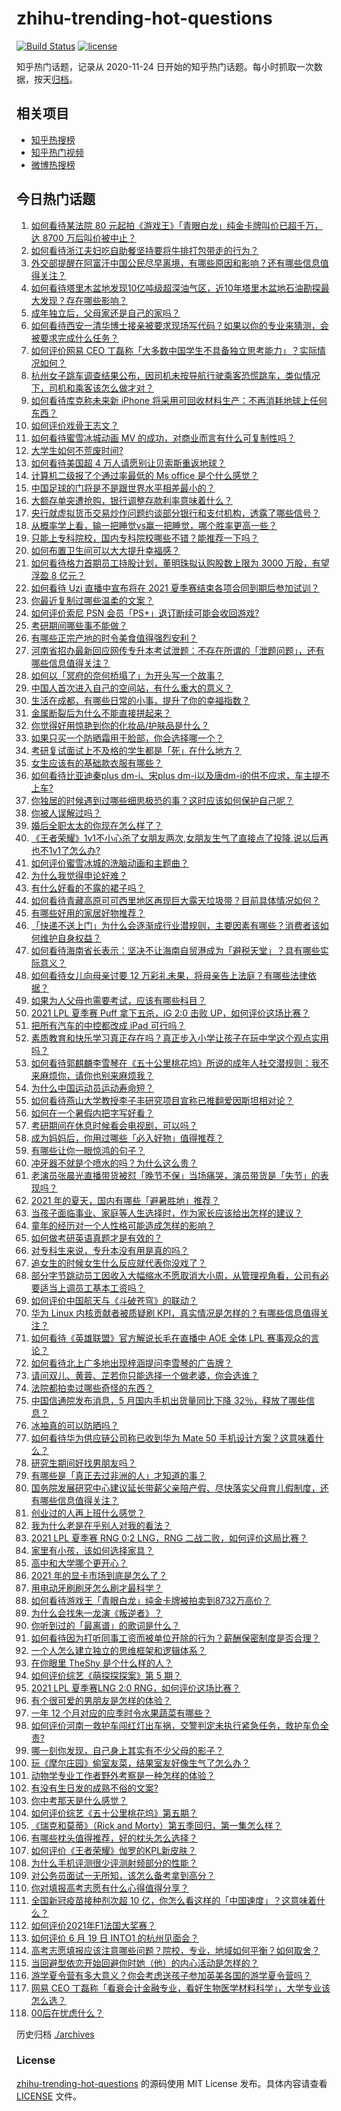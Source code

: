 # zhihu-trending-hot-questions

[![Build Status](https://github.com/justjavac/zhihu-trending-hot-questions/workflows/ci/badge.svg?branch=master)](https://github.com/justjavac/zhihu-trending-hot-questions/actions)
[![license](https://img.shields.io/github/license/justjavac/zhihu-trending-hot-questions)](https://github.com/justjavac/zhihu-trending-hot-questions/blob/master/LICENSE)

知乎热门话题，记录从 2020-11-24 日开始的知乎热门话题。每小时抓取一次数据，按天[归档](./archives)。

## 相关项目

- [知乎热搜榜](https://github.com/justjavac/zhihu-trending-top-search)
- [知乎热门视频](https://github.com/justjavac/zhihu-trending-hot-video)
- [微博热搜榜](https://github.com/justjavac/weibo-trending-hot-search)

## 今日热门话题

<!-- BEGIN -->
<!-- 最后更新时间 Tue Jun 22 2021 15:07:45 GMT+0800 (China Standard Time) -->

1. [如何看待某法院 80 元起拍《游戏王》「青眼白龙」纯金卡牌叫价已超千万，达 8700
   万后叫价被中止？](https://www.zhihu.com/question/466353604)
2. [如何看待浙江夫妇吃自助餐坚持要将牛排打包带走的行为？](https://www.zhihu.com/question/465511011)
3. [外交部提醒在阿富汗中国公民尽早离境，有哪些原因和影响？还有哪些信息值得关注？](https://www.zhihu.com/question/466217700)
4. [如何看待塔里木盆地发现10亿吨级超深油气区，近10年塔里木盆地石油勘探最大发现？存在哪些影响？](https://www.zhihu.com/question/465756160)
5. [成年独立后，父母家还是自己的家吗？](https://www.zhihu.com/question/465591269)
6. [如何看待西安一清华博士接亲被要求现场写代码？如果以你的专业来猜测，会被要求完成什么任务？](https://www.zhihu.com/question/466165757)
7. [如何评价网易 CEO
   丁磊称「大多数中国学生不具备独立思考能力」？实际情况如何？](https://www.zhihu.com/question/466490549)
8. [杭州女子跳车调查结果公布，因司机未按导航行驶乘客恐慌跳车，类似情况下，司机和乘客该怎么做才对？](https://www.zhihu.com/question/466324039)
9. [如何看待库克称未来新 iPhone
   将采用可回收材料生产：不再消耗地球上任何东西？](https://www.zhihu.com/question/466278095)
10. [如何评价戏骨王志文？](https://www.zhihu.com/question/356773728)
11. [如何看待蜜雪冰城动画 MV 的成功，对商业而言有什么可复制性吗？](https://www.zhihu.com/question/465195632)
12. [大学生如何不荒废时间?](https://www.zhihu.com/question/465458412)
13. [如何看待美国超 4 万人请愿别让贝索斯重返地球？](https://www.zhihu.com/question/466270783)
14. [计算机二级报了个通过率最低的 Ms office 是个什么感觉？](https://www.zhihu.com/question/306891507)
15. [中国足球的门将是不是跟世界水平相差最小的？](https://www.zhihu.com/question/409596507)
16. [大额存单突遭抢购，银行调整存款利率意味着什么？](https://www.zhihu.com/question/465944211)
17. [央行就虚拟货币交易炒作问题约谈部分银行和支付机构，透露了哪些信号？](https://www.zhihu.com/question/466366894)
18. [从概率学上看，输一把睡觉vs赢一把睡觉，哪个胜率更高一些？](https://www.zhihu.com/question/461910176)
19. [只能上专科院校，国内专科院校哪些不错？能推荐一下吗？](https://www.zhihu.com/question/402485923)
20. [如何布置卫生间可以大大提升幸福感？](https://www.zhihu.com/question/453988104)
21. [如何看待格力首期员工持股计划，董明珠拟认购股数上限为 3000 万股，有望浮盈 8
    亿元？](https://www.zhihu.com/question/466304835)
22. [如何看待 Uzi 直播中宣布将在 2021
    夏季赛结束各项合同到期后参加试训？](https://www.zhihu.com/question/465645680)
23. [你最近复制过哪些温柔的文案？](https://www.zhihu.com/question/465565888)
24. [如何评价索尼 PSN 会员「PS+」退订断续可能会收回游戏?](https://www.zhihu.com/question/466089796)
25. [考研期间哪些事不能做？](https://www.zhihu.com/question/271809687)
26. [有哪些正宗产地的时令美食值得强烈安利？](https://www.zhihu.com/question/466363953)
27. [河南省招办最新回应网传专升本考试泄题：不存在所谓的「泄题问题」，还有哪些信息值得关注？](https://www.zhihu.com/question/466293810)
28. [如何以「冥府的奈何桥塌了」为开头写一个故事？](https://www.zhihu.com/question/458115472)
29. [中国人首次进入自己的空间站，有什么重大的意义？](https://www.zhihu.com/question/465597504)
30. [生活在成都，有哪些日常的小事，提升了你的幸福指数？](https://www.zhihu.com/question/465303684)
31. [金属断裂后为什么不能直接拼起来？](https://www.zhihu.com/question/34674308)
32. [你觉得好用惊艳到你的化妆品/护肤品是什么？](https://www.zhihu.com/question/328352945)
33. [如果只买一个防晒霜用于脸部，你会选择哪一个？](https://www.zhihu.com/question/275183399)
34. [考研复试面试上不及格的学生都是「死」在什么地方？](https://www.zhihu.com/question/281387925)
35. [女生应该有的基础款衣服有哪些？](https://www.zhihu.com/question/25053093)
36. [如何看待比亚迪秦plus dm-i、宋plus
    dm-i以及唐dm-i的供不应求，车主提不上车?](https://www.zhihu.com/question/459492306)
37. [你独居的时候遇到过哪些细思极恐的事？这时应该如何保护自己呢？](https://www.zhihu.com/question/465707814)
38. [你被人误解过吗？](https://www.zhihu.com/question/385514207)
39. [婚后全职太太的你现在怎么样了？](https://www.zhihu.com/question/460711317)
40. [《王者荣耀》1v1不小心杀了女朋友两次,女朋友生气了直接点了投降,说以后再也不1v1了怎么办?](https://www.zhihu.com/question/465443786)
41. [如何评价蜜雪冰城的洗脑动画和主题曲？](https://www.zhihu.com/question/466309186)
42. [为什么我觉得申论好难？](https://www.zhihu.com/question/431272244)
43. [有什么好看的不露的裙子吗？](https://www.zhihu.com/question/449495437)
44. [如何看待青藏高原可可西里地区再现巨大露天垃圾带？目前具体情况如何？](https://www.zhihu.com/question/466184215)
45. [有哪些好用的家居好物推荐？](https://www.zhihu.com/question/445897005)
46. [「快递不送上门」为什么会逐渐成行业潜规则，主要因素有哪些？消费者该如何维护自身权益？](https://www.zhihu.com/question/466340505)
47. [如何看待海南省长表示：坚决不让海南自贸港成为「避税天堂」？具有哪些实际意义？](https://www.zhihu.com/question/466284419)
48. [如何看待女儿向母亲讨要 12
    万彩礼未果，将母亲告上法庭？有哪些法律依据？](https://www.zhihu.com/question/466079009)
49. [如果为人父母也需要考试，应该有哪些科目？](https://www.zhihu.com/question/465553584)
50. [2021 LPL 夏季赛 Puff 拿下五杀，iG 2:0 击败
    UP，如何评价这场比赛？](https://www.zhihu.com/question/466382286)
51. [把所有汽车的中控都改成 iPad 可行吗？](https://www.zhihu.com/question/26640735)
52. [素质教育和快乐学习真正存在吗？真正步入小学让孩子在玩中学这个观点实用吗？](https://www.zhihu.com/question/462281998)
53. [如何看待郭麒麟李雪琴在《五十公里桃花坞》所说的成年人社交潜规则：我不来麻烦你，请你也别来麻烦我？](https://www.zhihu.com/question/466111211)
54. [为什么中国运动员运动寿命短？](https://www.zhihu.com/question/50191573)
55. [如何看待燕山大学教授李子丰研究项目宣称已推翻爱因斯坦相对论？](https://www.zhihu.com/question/466471293)
56. [如何在一个暑假内把字写好看？](https://www.zhihu.com/question/461427485)
57. [考研期间在休息时候看会电视剧，可以吗？](https://www.zhihu.com/question/413853398)
58. [成为妈妈后，你用过哪些「必入好物」值得推荐？](https://www.zhihu.com/question/458688309)
59. [有哪些让你一眼惊鸿的句子？](https://www.zhihu.com/question/368735179)
60. [冲牙器不就是个喷水的吗？为什么这么贵？](https://www.zhihu.com/question/385465810)
61. [老演员张晨光直播带货被怼「晚节不保」当场痛哭，演员带货是「失节」的表现吗？](https://www.zhihu.com/question/465949886)
62. [2021 年的夏天，国内有哪些「避暑胜地」推荐？](https://www.zhihu.com/question/466280846)
63. [当孩子面临事业、家庭等人生选择时，作为家长应该给出怎样的建议？](https://www.zhihu.com/question/458664136)
64. [童年的经历对一个人性格可能造成怎样的影响？](https://www.zhihu.com/question/302078819)
65. [如何做考研英语真题才是有效的？](https://www.zhihu.com/question/461897795)
66. [对专科生来说，专升本没有用是真的吗？](https://www.zhihu.com/question/456766596)
67. [追女生的时候女生什么反应就代表你没戏了？](https://www.zhihu.com/question/437267039)
68. [部分字节跳动员工因收入大幅缩水不愿取消大小周，从管理视角看，公司有必要适当上调员工基本工资吗？](https://www.zhihu.com/question/465515777)
69. [如何评价中国航天与《斗破苍穹》的联动？](https://www.zhihu.com/question/465538922)
70. [华为 Linux 内核贡献者被质疑刷
    KPI，真实情况是怎样的？有哪些信息值得关注？](https://www.zhihu.com/question/466111598)
71. [如何看待《英雄联盟》官方解说长毛在直播中 AOE 全体 LPL
    赛事观众的言论？](https://www.zhihu.com/question/466051512)
72. [如何看待北上广多地出现梓涵提问李雪琴的广告牌？](https://www.zhihu.com/question/465101848)
73. [请问双儿、黄蓉、芷若你只能选择一个做老婆，你会选谁？](https://www.zhihu.com/question/466002351)
74. [法院都拍卖过哪些奇怪的东西？](https://www.zhihu.com/question/299977989)
75. [中国信通院发布消息，5 月国内手机出货量同比下降
    32％，释放了哪些信息？](https://www.zhihu.com/question/465502394)
76. [冰袖真的可以防晒吗？](https://www.zhihu.com/question/324378524)
77. [如何看待华为供应链公司称已收到华为 Mate 50
    手机设计方案？这意味着什么？](https://www.zhihu.com/question/466148710)
78. [研究生期间好找男朋友吗？](https://www.zhihu.com/question/393637489)
79. [有哪些是「真正去过非洲的人」才知道的事？](https://www.zhihu.com/question/463859117)
80. [国务院发展研究中心建议延长带薪父亲陪产假、尽快落实父母育儿假制度，还有哪些信息值得关注？](https://www.zhihu.com/question/466283998)
81. [创业过的人再上班什么感觉？](https://www.zhihu.com/question/458719620)
82. [我为什么老是在乎别人对我的看法？](https://www.zhihu.com/question/451987588)
83. [2021 LPL 夏季赛 RNG 0:2 LNG，RNG
    二战二败，如何评价这局比赛？](https://www.zhihu.com/question/466171736)
84. [家里有小孩，该如何选择家具？](https://www.zhihu.com/question/287257063)
85. [高中和大学哪个更开心？](https://www.zhihu.com/question/461808556)
86. [2021 年的显卡市场到底是怎么了？](https://www.zhihu.com/question/465783055)
87. [用电动牙刷刷牙怎么刷才最科学？](https://www.zhihu.com/question/27826179)
88. [如何看待游戏王「青眼白龙」纯金卡牌被拍卖到8732万高价？](https://www.zhihu.com/question/466359089)
89. [为什么会找朱一龙演《叛逆者》？](https://www.zhihu.com/question/388758918)
90. [你听到过的「最离谱」的歌词是什么？](https://www.zhihu.com/question/465501629)
91. [如何看待因为打听同事工资而被单位开除的行为？薪酬保密制度是否合理？](https://www.zhihu.com/question/466073910)
92. [一个人怎么建立独立的思维框架和逻辑体系？](https://www.zhihu.com/question/442047678)
93. [在你眼里 TheShy 是个什么样的人？](https://www.zhihu.com/question/455091405)
94. [如何评价综艺《萌探探探案》第 5 期？](https://www.zhihu.com/question/465842205)
95. [2021 LPL 夏季赛LNG 2:0
    RNG，如何评价这场比赛？](https://www.zhihu.com/question/466163543)
96. [有个很可爱的男朋友是怎样的体验？](https://www.zhihu.com/question/27765219)
97. [一年 12 个月对应的应季时令水果蔬菜有哪些？](https://www.zhihu.com/question/21026884)
98. [如何评价河南一救护车闯红灯出车祸，交警判定未执行紧急任务，救护车负全责?](https://www.zhihu.com/question/465874196)
99. [哪一刻你发现，自己身上其实有不少父母的影子？](https://www.zhihu.com/question/465552513)
100. [玩《摩尔庄园》偷室友菜，结果室友好像生气了怎么办？](https://www.zhihu.com/question/463770388)
101. [动物学专业工作者野外考察是一种怎样的体验？](https://www.zhihu.com/question/52589324)
102. [有没有生日发的成熟不俗的文案?](https://www.zhihu.com/question/413422913)
103. [你中考那天是什么感觉？](https://www.zhihu.com/question/387881309)
104. [如何评价综艺《五十公里桃花坞》第五期？](https://www.zhihu.com/question/465948121)
105. [《瑞克和莫蒂》（Rick and
     Morty）第五季回归，第一集怎么样？](https://www.zhihu.com/question/466279343)
106. [有哪些枕头值得推荐，好的枕头怎么选择？](https://www.zhihu.com/question/27206297)
107. [如何评价《王者荣耀》伽罗的KPL新皮肤？](https://www.zhihu.com/question/464788987)
108. [为什么手机评测很少评测射频部分的性能？](https://www.zhihu.com/question/465837362)
109. [对公务员面试一无所知，该怎么备考拿到高分？](https://www.zhihu.com/question/366961967)
110. [你对填报高考志愿有什么心得值得分享？](https://www.zhihu.com/question/19651181)
111. [全国新冠疫苗接种剂次超 10
     亿，你怎么看这样的「中国速度」？这意味着什么？](https://www.zhihu.com/question/466136436)
112. [如何评价2021年F1法国大奖赛？](https://www.zhihu.com/question/463458935)
113. [如何评价 6 月 19 日 INTO1 的杭州见面会？](https://www.zhihu.com/question/466005917)
114. [高考志愿填报应该注意哪些问题？院校，专业，地域如何平衡？如何取舍？](https://www.zhihu.com/question/462670569)
115. [当回避型依恋开始回避你时她（他）的内心活动是怎样的？](https://www.zhihu.com/question/337217828)
116. [游学夏令营有多大意义？你会考虑送孩子参加英美各国的游学夏令营吗？](https://www.zhihu.com/question/462876869)
117. [网易 CEO
     丁磊称「看衰会计金融专业，看好生物医学材料科学」，大学专业该怎么选？](https://www.zhihu.com/question/466254911)
118. [00后在忧虑什么？](https://www.zhihu.com/question/393450972)

<!-- END -->

历史归档 [./archives](./archives)

### License

[zhihu-trending-hot-questions](https://github.com/justjavac/zhihu-trending-hot-questions)
的源码使用 MIT License 发布。具体内容请查看 [LICENSE](./LICENSE) 文件。

